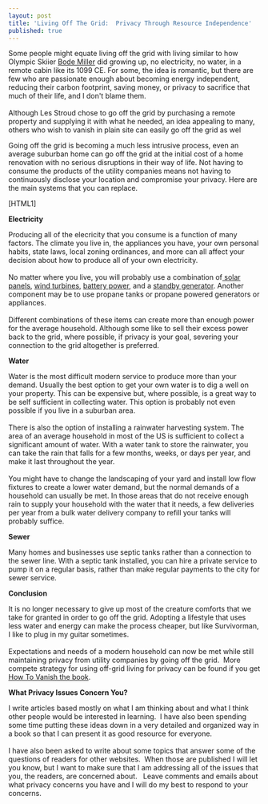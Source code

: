 ```yaml
---
layout: post
title: 'Living Off The Grid:  Privacy Through Resource Independence'
published: true
---
```

<p>Some people might equate living off the grid with living similar to how Olympic Skiier <a title="Off The Grid Bode Miller" href="http://en.wikipedia.org/wiki/Bode_Miller" target="_blank">Bode Miller</a> did growing up, no electricity, no water, in a remote cabin like its 1099 CE.  For some, the idea is romantic, but there are few who are passionate enough about becoming energy independent, reducing their carbon footprint, saving money, or privacy to sacrifice that much of their life, and I don't blame them.<br /><br />  Although Les Stroud chose to go off the grid by purchasing a remote property and supplying it with what he needed, an idea appealing to many, others who wish to vanish in plain site can easily go off the grid as wel</p>
<p>Going off the grid is becoming a much less intrusive process,  even an average suburban home can go off the grid at the initial cost of  a home renovation with no serious disruptions in their way of life.  Not having to consume the products of the utility companies means not having to continuously disclose your location and compromise your privacy.   Here are the main systems that you can replace.</p>
<p>[HTML1]</p>
<p><strong>Electricity</strong></p>
<p>Producing all of the elecricity that you consume is a function of many factors.  The climate you live in, the appliances you have, your own personal habits, state laws, local zoning ordinances, and more  can all affect your decision about how to produce all of your own electricity. <br /><br /> No matter where you live, you will probably use a combination of<a title="Off The Grid Solar Panel" href="http://www.howtovanish.com/MAgnets4LessSolarPanel" target="_blank"> solar panels</a>, <a title="Off The Grid Wind Turbine" href="http://www.howtovanish.com/Magnets4LessWind" target="_blank">wind turbines</a>, <a title="Off The Grid Solar Power" href="http://www.howtovanish.com/Magnets4LessBattery" target="_blank">battery power</a>, and a <a title="Off The Grid Generator" href="http://www.howtovanish.com/StandbyGenerator" target="_blank">standby generator</a>.  Another component may be to use propane tanks or propane powered generators or appliances. <br /><br /> Different combinations of these items can create more than enough power for the average household.  Although some like to sell their excess power back to the grid, where possible, if privacy is your goal, severing your connection to the grid altogether is preferred.</p>
<p><strong>Water</strong></p>
<p>Water is the most difficult modern service to produce more than your demand.  Usually the best option to get your own water is to dig a well on your property.  This can be expensive but, where possible, is a great way to be self sufficient in collecting water.  This option is probably not even possible if you live in a suburban area. <br /><br /> There is also the option of installing a rainwater harvesting system.  The area of an average household in most of the US is sufficient to collect a significant amount of water.  With a water tank to store the rainwater, you can take the rain that falls for a few months, weeks, or days per year, and make it last throughout the year.   <br /><br />You might have to change the landscaping of your yard and install low flow fixtures to create a lower water demand, but the normal demands of a household can usually be met.  In those areas that do not receive enough rain to supply your  household with the water that it needs, a few deliveries per year from a bulk water delivery company to refill your tanks will probably suffice.</p>
<p><strong>Sewer</strong></p>
<p>Many homes and businesses use septic tanks rather than a connection to the sewer line.  With a septic tank installed, you can hire a private service to pump it on a regular basis, rather than make regular payments to the city for sewer service.</p>
<p><strong>Conclusion </strong></p>
<p>It is no longer necessary to give up most of the creature comforts that we take for granted in order to go off the grid.  Adopting a lifestyle that uses less water and energy can make the process cheaper, but like Survivorman, I like to plug in my guitar sometimes.  <br /><br />Expectations and needs of a modern household can now be met while still maintaining privacy from utility companies by going off the grid.  More compete strategy for using off-grid living for privacy can be found if you get <a href="http://www.howtovanish.com/HTVBook">How To Vanish the book</a>.</p>
<p><strong>What Privacy Issues Concern You?</strong></p>
<p>I write articles based mostly on what I am thinking about and what I think other people would be interested in learning.  I have also been spending some time putting these ideas down in a very detailed and organized way in a book so that I can present it as good resource for everyone. <br /><br />I have also been asked to write about some topics that answer some of the questions of readers for other websites.  When those are published I will let you know, but I want to make sure that I am addressing all of the issues that you, the readers, are concerned about.   Leave comments and emails about what privacy concerns you have and I will do my best to respond to your concerns.</p>
<p><!--Generator affiliate link</p>
<p>http://www.amazon.com/gp/product/B001B814HI?ie=UTF8&#038;tag=vanish-20&#038;linkCode=xm2&#038;camp=1789&#038;creativeASIN=B001B814HI</p>
<p>Off the Grid Video</p>
<p>http://www.youtube.com/watch?v=k3KrAEvO2VM</p>
<p><span class="mceItemObject"  width="425" height="344"><br />
<span  name="movie" value="http://www.youtube.com/v/k3KrAEvO2VM&#038;hl=en_US&#038;fs=1&#038;" class="mceItemParam"></span></param> <span  name="allowFullScreen" value="true" class="mceItemParam"></span></param> <span  name="allowscriptaccess" value="always" class="mceItemParam"></span></param><span class="mceItemEmbed"  src="http://www.youtube.com/v/k3KrAEvO2VM&#038;hl=en_US&#038;fs=1&#038;" _mce_src="http://www.youtube.com/v/k3KrAEvO2VM&amp;hl=en_US&amp;fs=1&amp;" mce_src="http://www.youtube.com/v/k3KrAEvO2VM&amp;hl=en_US&amp;fs=1&amp;" type="application/x-shockwave-flash" allowscriptaccess="always" allowfullscreen="true" width="425" height="344"></span></span> --></p>
